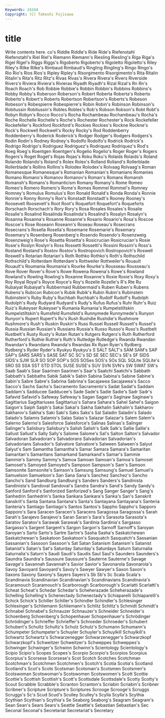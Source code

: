 ```yaml
---
Keywords: 24244 
Copyright: (C) Takeshi Fujisawa
---
```


# title

Write contents here.
co's Riddle Riddle's Ride Ride's
Riefenstahl Riefenstahl's Riel Riel's Riemann Riemann's Riesling Riesling's Riga Riga's
Rigel Rigel's Riggs Riggs's Rigoberto Rigoberto's Rigoletto Rigoletto's Riley Riley's
Rilke Rilke's Rimbaud Rimbaud's Ringling Ringling's Ringo Ringo's Rio Rio's
Rios Rios's Ripley Ripley's Risorgimento Risorgimento's Rita Ritalin Ritalin's Rita's
Ritz Ritz's Rivas Rivas's Rivera Rivera's Rivers Riverside Rivers's Riviera
Riviera's Rivieras Riyadh Riyadh's Rizal Rizal's Rn Rn's Roach Roach's
Rob Robbie Robbie's Robbin Robbin's Robbins Robbins's Robby Robby's Roberson
Roberson's Robert Roberta Roberta's Roberto Roberto's Robert's Roberts Robertson Robertson's
Roberts's Robeson Robeson's Robespierre Robespierre's Robin Robin's Robinson Robinson's Robitussin
Robitussin's Robles Robles's Rob's Robson Robson's Robt Robt's Robyn Robyn's
Rocco Rocco's Rocha Rochambeau Rochambeau's Rocha's Roche Rochelle Rochelle's Roche's
Rochester Rochester's Rock Rockefeller Rockefeller's Rockford Rockford's Rockies Rockies's Rockne
Rockne's Rock's Rockwell Rockwell's Rocky Rocky's Rod Roddenberry Roddenberry's Roderick
Roderick's Rodger Rodger's Rodgers Rodgers's Rodin Rodin's Rodney Rodney's Rodolfo
Rodolfo's Rodrick Rodrick's Rodrigo Rodrigo's Rodriguez Rodriguez's Rodriquez Rodriquez's Rod's
Roeg Roeg's Roentgen Roentgen's Rogelio Rogelio's Roger Roger's Rogers Rogers's
Roget Roget's Rojas Rojas's Roku Roku's Rolaids Rolaids's Roland Rolando
Rolando's Roland's Rolex Rolex's Rolland Rolland's Rollerblade Rollerblade's Rollins Rollins's
Rolodex Rolodex's Rolvaag Rolvaag's Roman Romanesque Romanesque's Romanian Romanian's Romanians
Romanies Romano Romano's Romanov Romanov's Roman's Romans Romansh Romansh's Romans's
Romanticism Romany Romany's Rome Romeo Romeo's Romero Romero's Rome's Romes
Rommel Rommel's Romney Romney's Romulus Romulus's Ron Ronald Ronald's Ronda
Ronda's Ronnie Ronnie's Ronny Ronny's Ron's Ronstadt Ronstadt's Rooney Rooney's
Roosevelt Roosevelt's Root Root's Roquefort Roquefort's Roqueforts Rorschach Rorschach's Rory
Rory's Rosa Rosales Rosales's Rosalie Rosalie's Rosalind Rosalinda Rosalinda's Rosalind's
Rosalyn Rosalyn's Rosanna Rosanna's Rosanne Rosanne's Rosario Rosario's Rosa's Roscoe
Roscoe's Rose Roseann Roseann's Roseau Roseau's Rosecrans Rosecrans's Rosella Rosella's
Rosemarie Rosemarie's Rosemary Rosemary's Rosenberg Rosenberg's Rosendo Rosendo's Rosenzweig Rosenzweig's
Rose's Rosetta Rosetta's Rosicrucian Rosicrucian's Rosie Rosie's Roslyn Roslyn's Ross
Rossetti Rossetti's Rossini Rossini's Ross's Rostand Rostand's Rostov Rostov's Rostropovich
Rostropovich's Roswell Roswell's Rotarian Rotarian's Roth Rothko Rothko's Roth's Rothschild
Rothschild's Rotterdam Rotterdam's Rottweiler Rottweiler's Rouault Rouault's Roumania Roumania's Rourke
Rourke's Rousseau Rousseau's Rove Rover Rover's Rove's Rowe Rowena Rowena's
Rowe's Rowland Rowland's Rowling Rowling's Roxanne Roxanne's Roxie Roxie's Roxy
Roxy's Roy Royal Royal's Royce Royce's Roy's Rozelle Rozelle's R's
Rte Ru Rubaiyat Rubaiyat's Rubbermaid Rubbermaid's Ruben Ruben's Rubens Rubens's
Rubicon Rubicon's Rubik Rubik's Rubin Rubin's Rubinstein Rubinstein's Ruby Ruby's
Ruchbah Ruchbah's Rudolf Rudolf's Rudolph Rudolph's Rudy Rudyard Rudyard's Rudy's
Rufus Rufus's Ruhr Ruhr's Ruiz Ruiz's Rukeyser Rukeyser's Rumania Rumania's
Rumpelstiltskin Rumpelstiltskin's Rumsfeld Rumsfeld's Runnymede Runnymede's Runyon Runyon's Rupert Rupert's
Ru's Rush Rushdie Rushdie's Rushmore Rushmore's Rush's Ruskin Ruskin's Russ
Russel Russell Russell's Russel's Russia Russian Russian's Russians Russia's Russo
Russo's Russ's Rustbelt Rustbelt's Rusty Rusty's Rutan Rutan's Rutgers Rutgers's
Ruth Rutherford Rutherford's Ruthie Ruthie's Ruth's Rutledge Rutledge's Rwanda Rwandan
Rwandan's Rwandans Rwanda's Rwandas Rx Ryan Ryan's Rydberg Rydberg's Ryder
Ryder's Ryukyu Ryukyu's S SALT SALT's SAM SAM's SAP SAP's
SARS SARS's SASE SAT SC SC's SD SE SEC SEC's
SE's SF SIDS SIDS's SJW SLR SO SOP SOP's SOS
SOSes SOS's SOs SQL SQLite SQLite's SRO SS SSA SST
STD STOL SUSE SUSE's SUV SVN SVN's SW SWAT SW's
Saab Saab's Saar Saarinen Saarinen's Saar's Saatchi Saatchi's Sabbath Sabbath's
Sabbaths Sabik Sabik's Sabin Sabina Sabina's Sabine Sabine's Sabin's Sabre
Sabre's Sabrina Sabrina's Sacajawea Sacajawea's Sacco Sacco's Sachs Sachs's Sacramento
Sacramento's Sadat Sadat's Saddam Saddam's Sadducee Sadducee's Sade Sade's Sadie
Sadie's Sadr Sadr's Safavid Safavid's Safeway Safeway's Sagan Sagan's Saginaw
Saginaw's Sagittarius Sagittariuses Sagittarius's Sahara Sahara's Sahel Sahel's Saigon Saigon's
Saiph Saiph's Sakai Sakai's Sakha Sakhalin Sakhalin's Sakharov Sakharov's Sakha's
Saki Saki's Saks Saks's Sal Saladin Saladin's Salado Salado's Salamis
Salamis's Salas Salas's Salazar Salazar's Salem Salem's Salerno Salerno's Salesforce
Salesforce's Salinas Salinas's Salinger Salinger's Salisbury Salisbury's Salish Salish's Salk
Salk's Sallie Sallie's Sallust Sallust's Sally Sally's Salome Salome's Sal's
Salton Salton's Salvador Salvadoran Salvadoran's Salvadorans Salvadorian Salvadorian's Salvadorians Salvador's
Salvatore Salvatore's Salween Salween's Salyut Salyut's Sam Samantha Samantha's Samar
Samara Samara's Samaritan Samaritan's Samaritans Samarkand Samarkand's Samar's Sammie Sammie's
Sammy Sammy's Samoa Samoan Samoan's Samoa's Samoset Samoset's Samoyed Samoyed's
Sampson Sampson's Sam's Samson Samsonite Samsonite's Samson's Samsung Samsung's Samuel
Samuel's Samuelson Samuelson's San Sana Sana's Sanchez Sanchez's Sancho Sancho's
Sand Sandburg Sandburg's Sanders Sanders's Sandinista Sandinista's Sandoval Sandoval's Sandra
Sandra's Sand's Sandy Sandy's Sanford Sanford's Sanforized Sanforized's Sang Sanger
Sanger's Sang's Sanhedrin Sanhedrin's Sanka Sankara Sankara's Sanka's San's Sanskrit
Sanskrit's Santa Santana Santana's Santa's Santayana Santayana's Santeria Santeria's Santiago
Santiago's Santos Santos's Sappho Sappho's Sapporo Sapporo's Sara Saracen Saracen's
Saracens Saragossa Saragossa's Sarah Sarah's Sarajevo Sarajevo's Saran Saran's Sara's
Sarasota Sarasota's Saratov Saratov's Sarawak Sarawak's Sardinia Sardinia's Sargasso Sargasso's
Sargent Sargent's Sargon Sargon's Sarnoff Sarnoff's Saroyan Saroyan's Sarto Sarto's
Sartre Sartre's Sasha Sasha's Saskatchewan Saskatchewan's Saskatoon Saskatoon's Sasquatch Sasquatch's
Sassanian Sassanian's Sassoon Sassoon's Sat Satan Satanism Satanism's Satanist Satanist's
Satan's Sat's Saturday Saturday's Saturdays Saturn Saturnalia Saturnalia's Saturn's Saudi
Saudi's Saudis Saul Saul's Saunders Saunders's Saundra Saundra's Saussure Saussure's
Sauterne Sauterne's Savage Savage's Savannah Savannah's Savior Savior's Savonarola Savonarola's
Savoy Savoyard Savoyard's Savoy's Sawyer Sawyer's Saxon Saxon's Saxons Saxony
Saxony's Sayers Sayers's Sb Sb's Sc Scala Scala's Scandinavia Scandinavian
Scandinavian's Scandinavians Scandinavia's Scaramouch Scaramouch's Scarborough Scarborough's Scarlatti Scarlatti's Scheat
Scheat's Schedar Schedar's Scheherazade Scheherazade's Schelling Schelling's Schenectady Schenectady's Schiaparelli
Schiaparelli's Schick Schick's Schiller Schiller's Schindler Schindler's Schlesinger Schlesinger's Schliemann
Schliemann's Schlitz Schlitz's Schmidt Schmidt's Schnabel Schnabel's Schnauzer Schnauzer's Schneider
Schneider's Schoenberg Schoenberg's Schopenhauer Schopenhauer's Schrödinger Schrödinger's Schrieffer Schrieffer's Schroeder
Schroeder's Schubert Schubert's Schultz Schultz's Schulz Schulz's Schumann Schumann's Schumpeter
Schumpeter's Schuyler Schuyler's Schuylkill Schuylkill's Schwartz Schwartz's Schwarzenegger Schwarzenegger's Schwarzkopf
Schwarzkopf's Schweitzer Schweitzer's Schweppes Schweppes's Schwinger Schwinger's Schwinn Schwinn's Scientology
Scientology's Scipio Scipio's Scopes Scopes's Scorpio Scorpio's Scorpios Scorpius Scorpius's
Scorsese Scorsese's Scot Scotch Scotches Scotchman Scotchman's Scotchmen Scotchmen's Scotch's
Scotia Scotia's Scotland Scotland's Scot's Scots Scotsman Scotsman's Scotsmen Scotsmen's
Scotswoman Scotswoman's Scotswomen Scotswomen's Scott Scottie Scottie's Scottish Scottish's Scott's
Scottsdale Scottsdale's Scotty Scotty's Scout Scrabble Scrabble's Scranton Scranton's Scriabin
Scriabin's Scribner Scribner's Scripture Scripture's Scriptures Scrooge Scrooge's Scruggs Scruggs's
Sc's Scud Scud's Sculley Sculley's Scylla Scylla's Scythia Scythian Scythian's
Scythia's Se Seaborg Seaborg's Seagram Seagram's Sean Sean's Sears Sears's
Seattle Seattle's Sebastian Sebastian's Sec Seconal Seconal's Secretariat Secretariat's Secretary
